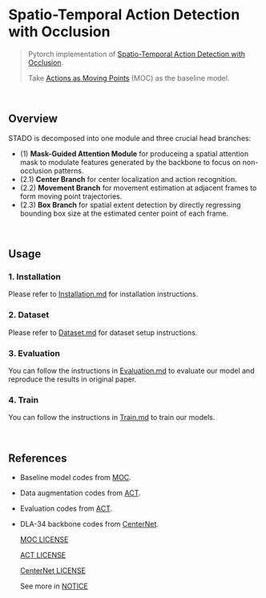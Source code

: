 # Spatio-Temporal Action Detection with Occlusion

> Pytorch implementation of [Spatio-Temporal Action Detection with Occlusion]().
> 
> Take [Actions as Moving Points](https://arxiv.org/abs/2001.04608) (MOC) as the baseline model.

<br/>

## Overview  

STADO is decomposed into one module and three crucial head branches:
- (1) **Mask-Guided Attention Module** for produceing a spatial attention mask to modulate features generated by the backbone to focus on non-occlusion patterns.
- (2.1) **Center Branch** for center localization and action recognition.
- (2.2) **Movement Branch** for movement estimation at adjacent frames to form moving point trajectories.
- (2.3) **Box Branch** for spatial extent detection by directly regressing bounding box size at the estimated center point of each frame.

<br/>

## Usage

### 1. Installation
Please refer to [Installation.md](readme/Installation.md) for installation instructions.

### 2. Dataset
Please refer to [Dataset.md](readme/Dataset.md) for dataset setup instructions.

### 3. Evaluation
You can follow the instructions in [Evaluation.md](readme/Evaluation.md) to evaluate our model and reproduce the results in original paper.

### 4. Train
You can follow the instructions in [Train.md](readme/Train.md) to train our models.

<br/>

## References

- Baseline model codes from [MOC](https://github.com/MCG-NJU/MOC-Detector).
- Data augmentation codes from [ACT](https://github.com/vkalogeiton/caffe/tree/act-detector).
- Evaluation codes from [ACT](https://github.com/vkalogeiton/caffe/tree/act-detector).
- DLA-34 backbone codes from [CenterNet](https://github.com/xingyizhou/CenterNet).

  [MOC LICENSE](https://github.com/MCG-NJU/MOC-Detector/blob/master/LICENSE)

  [ACT LICENSE](https://github.com/vkalogeiton/caffe/blob/act-detector/LICENSE)
  
  [CenterNet LICENSE](https://github.com/xingyizhou/CenterNet/blob/master/LICENSE)
  
  See more in [NOTICE](NOTICE)

